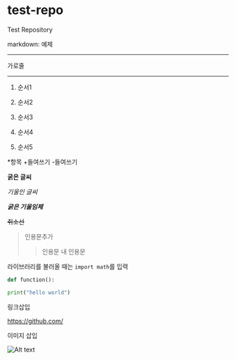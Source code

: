 # test-repo
Test Repository

markdown: 예제

___
가로줄
***

1. 순서1

3. 순서2

5. 순서3

2. 순서4

4. 순서5


*항목
  +들여쓰기
  -들여쓰기

**굵은 글씨**

*기울인 글씨*

***굵은 기울임체***

~~취소선~~

>인용문추가
>>인용문 내 인용문


라이브러리를 불러올 때는 `import math`를 입력

```python
def function():

print("hello world")
```

링크삽입

<https://github.com/>

이미지 삽입

![Alt text](https://i.namu.wiki/i/gNgkGyeEszee_JbhxgnMn0RntfImzh1qVh7SksS94S6cpUJl_a_aR2GjVFYRr0FVgfhOkd5FdtjzgjQxh9UkHifhWNQD5yTU98MQnQXKKs0ZMtTKMhRzj9HQYUUsjUUT5yRS116lNxk5gd1PanCWsA.webp)
